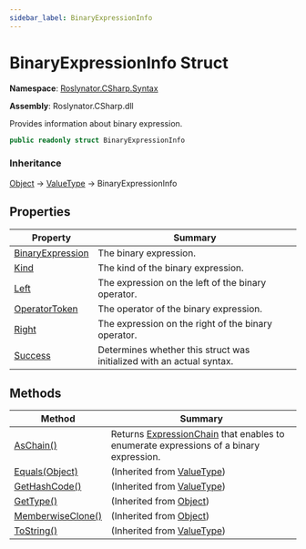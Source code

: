 ```yaml
---
sidebar_label: BinaryExpressionInfo
---
```


# BinaryExpressionInfo Struct

**Namespace**: [Roslynator.CSharp.Syntax](../index.md)

**Assembly**: Roslynator\.CSharp\.dll

  
Provides information about binary expression\.

```csharp
public readonly struct BinaryExpressionInfo
```

### Inheritance

[Object](https://docs.microsoft.com/en-us/dotnet/api/system.object) &#x2192; [ValueType](https://docs.microsoft.com/en-us/dotnet/api/system.valuetype) &#x2192; BinaryExpressionInfo

## Properties

| Property | Summary |
| -------- | ------- |
| [BinaryExpression](BinaryExpression/index.md) | The binary expression\. |
| [Kind](Kind/index.md) | The kind of the binary expression\. |
| [Left](Left/index.md) | The expression on the left of the binary operator\. |
| [OperatorToken](OperatorToken/index.md) | The operator of the binary expression\. |
| [Right](Right/index.md) | The expression on the right of the binary operator\. |
| [Success](Success/index.md) | Determines whether this struct was initialized with an actual syntax\. |

## Methods

| Method | Summary |
| ------ | ------- |
| [AsChain()](AsChain/index.md) | Returns [ExpressionChain](../../ExpressionChain/index.md) that enables to enumerate expressions of a binary expression\. |
| [Equals(Object)](https://docs.microsoft.com/en-us/dotnet/api/system.valuetype.equals) |  \(Inherited from [ValueType](https://docs.microsoft.com/en-us/dotnet/api/system.valuetype)\) |
| [GetHashCode()](https://docs.microsoft.com/en-us/dotnet/api/system.valuetype.gethashcode) |  \(Inherited from [ValueType](https://docs.microsoft.com/en-us/dotnet/api/system.valuetype)\) |
| [GetType()](https://docs.microsoft.com/en-us/dotnet/api/system.object.gettype) |  \(Inherited from [Object](https://docs.microsoft.com/en-us/dotnet/api/system.object)\) |
| [MemberwiseClone()](https://docs.microsoft.com/en-us/dotnet/api/system.object.memberwiseclone) |  \(Inherited from [Object](https://docs.microsoft.com/en-us/dotnet/api/system.object)\) |
| [ToString()](https://docs.microsoft.com/en-us/dotnet/api/system.valuetype.tostring) |  \(Inherited from [ValueType](https://docs.microsoft.com/en-us/dotnet/api/system.valuetype)\) |

